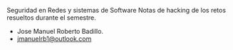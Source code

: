 Seguridad en Redes y sistemas de Software
Notas de hacking de los retos resueltos durante el semestre.

* Jose Manuel Roberto Badillo.
* jmanuelrb1@outlook.com
